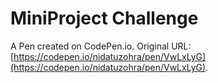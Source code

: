 # MiniProject Challenge

A Pen created on CodePen.io. Original URL: [https://codepen.io/nidatuzohra/pen/VwLxLyG](https://codepen.io/nidatuzohra/pen/VwLxLyG).


